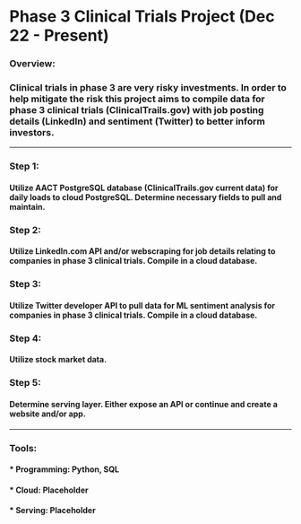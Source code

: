 # Phase 3 Clinical Trials Project (Dec 22 - Present)
### Overview:   
### Clinical trials in phase 3 are very risky investments. In order to help mitigate the risk this project aims to compile data for phase 3 clinical trials (ClinicalTrails.gov) with job posting details (LinkedIn) and sentiment (Twitter) to better inform investors.
___
### Step 1:
#### Utilize AACT PostgreSQL database (ClinicalTrails.gov current data) for daily loads to cloud PostgreSQL. Determine necessary fields to pull and maintain.
### Step 2:
#### Utilize LinkedIn.com API and/or webscraping for job details relating to companies in phase 3 clinical trials. Compile in a cloud database.
### Step 3:
#### Utilize Twitter developer API to pull data for ML sentiment analysis for companies in phase 3 clinical trials. Compile in a cloud database.
### Step 4:
#### Utilize stock market data.
### Step 5:
#### Determine serving layer. Either expose an API or continue and create a website and/or app.
___
### Tools:
#### * Programming: Python, SQL
#### * Cloud: Placeholder
#### * Serving: Placeholder

